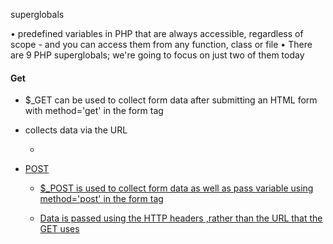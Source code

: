 superglobals

• predefined variables in PHP that are always accessible, regardless of scope - and
you can access them from any function, class or file
• There are 9 PHP superglobals; we're going to focus on just two of them today



#### Get

- $_GET can be used to collect form data after submitting an HTML form with method='get' in the form tag

- collects data via the URL

  - <a href='test_get.php?subject=PHP&web=W3schools.com'>

- POST

  - $_POST is used to collect form data as well as pass variable using method='post' in the form tag

  - Data is passed using the HTTP headers ,rather than the URL that the GET uses

    